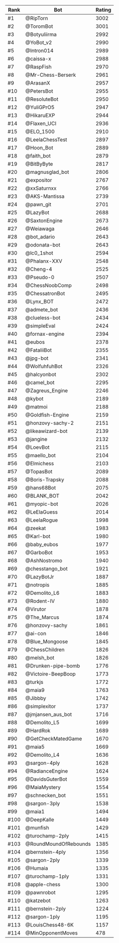 Rank|Bot|Rating
---|---|---
#1|@RipTorn|3002
#2|@ToromBot|3001
#3|@Botyuliirma|2992
#4|@YoBot_v2|2990
#5|@Intron014|2989
#6|@caissa-x|2988
#7|@RaspFish|2970
#8|@Mr-Chess-Berserk|2961
#9|@ArasanX|2957
#10|@PetersBot|2955
#11|@ResoluteBot|2950
#12|@YuliGPrO5|2947
#13|@HikaruEXP|2944
#14|@Flaxen_UCI|2936
#15|@ELO_1500|2910
#16|@LeelaChessTest|2897
#17|@Hoon_Bot|2889
#18|@faith_bot|2879
#19|@BitByByte|2817
#20|@magnusglad_bot|2806
#21|@expositor|2767
#22|@xxSaturnxx|2766
#23|@AKS-Mantissa|2739
#24|@pawn_git|2701
#25|@LazyBot|2688
#26|@SaxtonEngine|2673
#27|@Weiawaga|2646
#28|@bot_adario|2643
#29|@odonata-bot|2643
#30|@lc0_1shot|2594
#31|@Phalanx-XXV|2548
#32|@Cheng-4|2525
#33|@Pseudo-0|2507
#34|@ChessNoobComp|2498
#35|@ChessatronBot|2495
#36|@Lynx_BOT|2472
#37|@admete_bot|2436
#38|@clueless-bot|2434
#39|@simpleEval|2424
#40|@fornax-engine|2394
#41|@eubos|2378
#42|@FataliiBot|2355
#43|@jpg-bot|2341
#44|@WolfuhfuhBot|2326
#45|@halcyonbot|2302
#46|@camel_bot|2295
#47|@Zagreus_Engine|2246
#48|@kybot|2189
#49|@matmoi|2188
#50|@Goldfish-Engine|2159
#51|@honzovy-sachy-2|2151
#52|@likeawizard-bot|2139
#53|@jangine|2132
#54|@LoevBot|2115
#55|@maello_bot|2104
#56|@Elmichess|2103
#57|@TopasBot|2089
#58|@Boris-Trapsky|2088
#59|@hans68Bot|2075
#60|@BLANK_BOT|2042
#61|@myopic-bot|2026
#62|@LeElaGuess|2014
#63|@LeelaRogue|1998
#64|@zeekat|1983
#65|@Karl-bot|1980
#66|@baby_eubos|1977
#67|@GarboBot|1953
#68|@AshNostromo|1940
#69|@chesstango_bot|1921
#70|@LazyBotJr|1887
#71|@notropis|1885
#72|@Demolito_L6|1883
#73|@Rodent-IV|1880
#74|@Virutor|1878
#75|@The_Marcus|1874
#76|@honzovy-sachy|1861
#77|@ai-con|1846
#78|@Blue_Mongoose|1845
#79|@ChessChildren|1826
#80|@melsh_bot|1826
#81|@Drunken-pipe-bomb|1776
#82|@Victoire-BeepBoop|1773
#83|@turkjs|1772
#84|@maia9|1763
#85|@Jibbby|1742
#86|@simplexitor|1737
#87|@jmjansen_aus_bot|1716
#88|@Demolito_L5|1699
#89|@HardRok|1689
#90|@GetCheckMatedGame|1670
#91|@maia5|1669
#92|@Demolito_L4|1636
#93|@sargon-4ply|1628
#94|@RadianceEngine|1624
#95|@DavidsGuterBot|1559
#96|@MaiaMystery|1554
#97|@schnecken_bot|1551
#98|@sargon-3ply|1538
#99|@maia1|1494
#100|@DeepKalle|1449
#101|@munfish|1429
#102|@turochamp-2ply|1415
#103|@RoundMoundOfRebounds|1385
#104|@bernstein-4ply|1356
#105|@sargon-2ply|1339
#106|@Humaia|1335
#107|@turochamp-1ply|1331
#108|@apple-chess|1300
#109|@pawnrobot|1295
#110|@katzebot|1263
#111|@bernstein-2ply|1224
#112|@sargon-1ply|1195
#113|@LouisChess48-6K|1157
#114|@MinOpponentMoves|478
